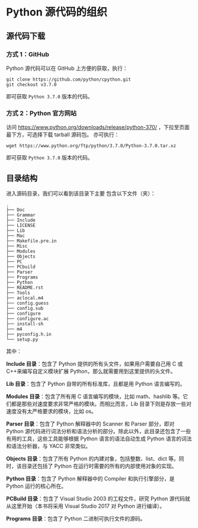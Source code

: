 # Python 源代码的组织

## 源代码下载

### 方式 1：GitHub

Python 源代码可以在 GitHub 上方便的获取，执行：

```console
git clone https://github.com/python/cpython.git
git checkout v3.7.0
```

即可获取 `Python 3.7.0` 版本的代码。

### 方式 2：Python 官方网站

访问 https://www.python.org/downloads/release/python-370/ ，下拉至页面最下方，可选择下载 tarball 源码包。
亦可执行：

```console
wget https://www.python.org/ftp/python/3.7.0/Python-3.7.0.tar.xz
```

即可获取 `Python 3.7.0` 版本的代码。

## 目录结构

进入源码目录，我们可以看到该目录下主要 包含以下文件（夹）：

```console
.
├── Doc
├── Grammar
├── Include
├── LICENSE
├── Lib
├── Mac
├── Makefile.pre.in
├── Misc
├── Modules
├── Objects
├── PC
├── PCbuild
├── Parser
├── Programs
├── Python
├── README.rst
├── Tools
├── aclocal.m4
├── config.guess
├── config.sub
├── configure
├── configure.ac
├── install-sh
├── m4
├── pyconfig.h.in
└── setup.py
```

其中：

**Include 目录**：包含了 Python 提供的所有头文件，如果用户需要自己用 C 或 C++来编写自定义模块扩展 Python，那么就需要用到这里提供的头文件。

**Lib 目录**：包含了 Python 自带的所有标准库，且都是用 Python 语言编写的。

**Modules 目录**：包含了所有用 C 语言编写的模块，比如 math、hashlib 等。它们都是那些对速度要求非常严格的模块。而相比而言，Lib 目录下则是存放一些对速度没有太严格要求的模块，比如 os。

**Parser 目录**：包含了 Python 解释器中的 Scanner 和 Parser 部分，即对 Python 源代码进行词法分析和语法分析的部分。除此以外，此目录还包含了一些有用的工具，这些工具能够根据 Python 语言的语法自动生成 Python 语言的词法和语法分析器，与 YACC 非常类似。

**Objects 目录**：包含了所有 Python 的内建对象，包括整数、list、dict 等。同时，该目录还包括了 Python 在运行时需要的所有的内部使用对象的实现。

**Python 目录**：包含了 Python 解释器中的 Compiler 和执行引擎部分，是 Python 运行的核心所在。

**PCBuild 目录**：包含了 Visual Studio 2003 的工程文件，研究 Python 源代码就从这里开始（本书将采用 Visual Studio 2017 对 Python 进行编译）。

**Programs 目录**：包含了 Python 二进制可执行文件的源码。
